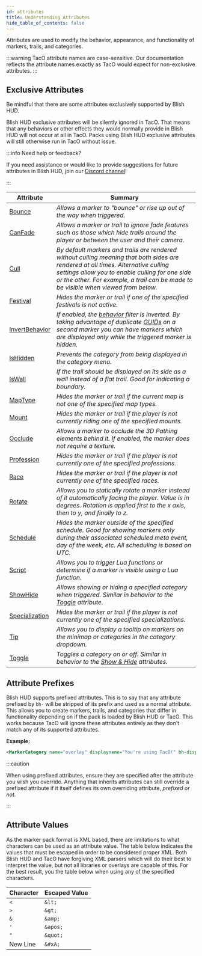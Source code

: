 ```yaml
---
id: attributes
title: Understanding Attributes
hide_table_of_contents: false
---
```


Attributes are used to modify the behavior, appearance, and functionality of markers, trails, and categories.

:::warning
    TacO attribute names are case-sensitive.  Our documentation reflects the attribute names exactly as TacO would expect for non-exclusive attributes.
:::


## Exclusive Attributes

Be mindful that there are some attributes exclusively supported by Blish HUD.

Blish HUD exclusive attributes will be silently ignored in TacO.  That means that any behaviors or other effects they would normally provide in Blish HUD will not occur at all in TacO.  Packs using Blish HUD exclusive attributes will still otherwise run in TacO without issue.

:::info Need help or feedback?

If you need assistance or would like to provide suggestions for future attributes in Blish HUD, join our [Discord channel](https://discord.gg/FYKN3qh)!

:::

| Attribute | Summary |
|-|-|
| [Bounce](/docs/marker-dev/attributes/bounce) | *Allows a marker to "bounce" or rise up out of the way when triggered.* |
| [CanFade](/docs/marker-dev/attributes/canfade) | *Allows a marker or trail to ignore fade features such as those which hide trails around the player or between the user and their camera.* |
| [Cull](/docs/marker-dev/attributes/cull) | *By default markers and trails are rendered without culling meaning that both sides are rendered at all times. Alternative culling settings allow you to enable culling for one side or the other. For example, a trail can be made to be visible when viewed from below.* |
| [Festival](/docs/marker-dev/attributes/festival) | *Hides the marker or trail if one of the specified festivals is not active.* |
| [InvertBehavior](/docs/marker-dev/attributes/invertbehavior) | *If enabled, the [behavior](/docs/marker-dev/attributes/behavior) filter is inverted.  By taking advantage of duplicate [GUIDs](/docs/marker-dev/attributes/guid) on a second marker you can have markers which are displayed only while the triggered marker is hidden.* |
| [IsHidden](/docs/marker-dev/attributes/ishidden) | *Prevents the category from being displayed in the category menu.* |
| [IsWall](/docs/marker-dev/attributes/iswall) | *If the trail should be displayed on its side as a wall instead of a flat trail. Good for indicating a boundary.* |
| [MapType](/docs/marker-dev/attributes/maptype) | *Hides the marker or trail if the current map is not one of the specified map types.* |
| [Mount](/docs/marker-dev/attributes/mount) | *Hides the marker or trail if the player is not currently riding one of the specified mounts.* |
| [Occlude](/docs/marker-dev/attributes/occlude) | *Allows a marker to occlude the 3D Pathing elements behind it.  If enabled, the marker does not require a texture.* |
| [Profession](/docs/marker-dev/attributes/profession) | *Hides the marker or trail if the player is not currently one of the specified professions.* |
| [Race](/docs/marker-dev/attributes/race) | *Hides the marker or trail if the player is not currently one of the specified races.* |
| [Rotate](/docs/marker-dev/attributes/rotate) | *Allows you to statically rotate a marker instead of it automatically facing the player. Value is in degrees. Rotation is applied first to the x axis, then to y, and finally to z.* |
| [Schedule](/docs/marker-dev/attributes/schedule) | *Hides the marker outside of the specified schedule. Good for showing markers only during their associated scheduled meta event, day of the week, etc. All scheduling is based on UTC.* |
| [Script](/docs/marker-dev/attributes/script) | *Allows you to trigger Lua functions or determine if a marker is visible using a Lua function.* |
| [ShowHide](/docs/marker-dev/attributes/showhide) | *Allows showing or hiding a specified category when triggered.  Similar in behavior to the [Toggle](/docs/marker-dev/attributes/toggle) attribute.* |
| [Specialization](/docs/marker-dev/attributes/specialization) | *Hides the marker or trail if the player is not currently one of the specified specializations.* |
| [Tip](/docs/marker-dev/attributes/tip) | *Allows you to display a tooltip on markers on the minimap or categories in the category dropdown.* |
| [Toggle](/docs/marker-dev/attributes/toggle) | *Toggles a category on or off.  Similar in behavior to the [Show & Hide](/docs/marker-dev/attributes/showhide) attributes.* |

## Attribute Prefixes

Blish HUD supports prefixed attributes.  This is to say that any attribute prefixed by `bh-` will be stripped of its prefix and used as a normal attribute.  This allows you to create markers, trails, and categories that differ in functionality depending on if the pack is loaded by Blish HUD or TacO.  This works because TacO will ignore these attributes entirely as they don't match any of its supported attributes.

**Example:**
```xml
<MarkerCategory name="overlay" displayname="You're using TacO!" bh-displayname="You're using Blish HUD!" />
```

:::caution

When using prefixed attributes, ensure they are specified after the attribute you wish you override.  Anything that inherits attributes can still override a prefixed attribute if it itself defines its own overriding attribute, *prefixed or not*.

:::

## Attribute Values

As the marker pack format is XML based, there are limitations to what characters can be used as an attribute value.  The table below indicates the values that must be escaped in order to be considered proper XML.  Both Blish HUD and TacO have forgiving XML parsers which will do their best to interpret the value, but not all libraries or overlays are capable of this.  For the best result, you the table below when using any of the specified characters.

| Character | Escaped Value |
|-|-|
|`<`|`&lt;`|
|`>`|`&gt;`|
|`&`|`&amp;`|
|`'`|`&apos;`|
|`"`|`&quot;`|
|New Line|`&#xA;`|